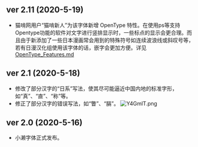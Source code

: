 ## ver 2.11 (2020-5-19)
- 猫啃网用户“猫啃新人”为该字体新增 OpenType 特性。在使用ps等支持Opentype功能的软件对文字进行竖排显示时，一些标点的显示会更合理。而且由于新添加了一些日本漫画常会用到的特殊符号如连续波浪线或斜叹号等，若有日漫汉化组使用该字体的话，嵌字会更加方便。详见 [OpenType_Features.md](https://github.com/lxgw/kose-font/blob/master/OpenType_Features.md)

## ver 2.1 (2020-5-18)
- 修改了部分汉字的“日系”写法，使其尽可能逼近中国内地的标准字形，如“真”、“直”、“称”等。
- 修正了部分汉字的错误写法，如“瞥”、“膈”。
![Y4GmlT.png](https://s1.ax1x.com/2020/05/19/Y4GmlT.png)

## ver 2.0 (2020-5-16)
- 小濑字体正式发布。
